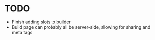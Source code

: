 # TODO

- Finish adding slots to builder
- Build page can probably all be server-side, allowing for sharing and meta tags
